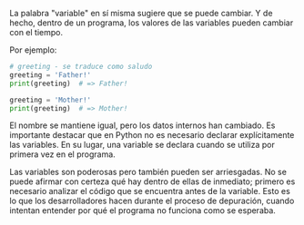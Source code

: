 
La palabra "variable" en sí misma sugiere que se puede cambiar. Y de hecho, dentro de un programa, los valores de las variables pueden cambiar con el tiempo.

Por ejemplo:

```python
# greeting - se traduce como saludo
greeting = 'Father!'
print(greeting)  # => Father!

greeting = 'Mother!'
print(greeting)  # => Mother!
```


El nombre se mantiene igual, pero los datos internos han cambiado. Es importante destacar que en Python no es necesario declarar explícitamente las variables. En su lugar, una variable se declara cuando se utiliza por primera vez en el programa.

Las variables son poderosas pero también pueden ser arriesgadas. No se puede afirmar con certeza qué hay dentro de ellas de inmediato; primero es necesario analizar el código que se encuentra antes de la variable. Esto es lo que los desarrolladores hacen durante el proceso de depuración, cuando intentan entender por qué el programa no funciona como se esperaba.
